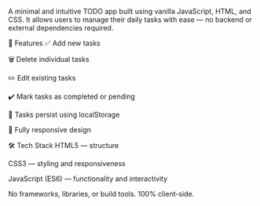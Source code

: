 A minimal and intuitive TODO app built using vanilla JavaScript, HTML, and CSS. It allows users to manage their daily tasks with ease — no backend or external dependencies required.

🚀 Features
✅ Add new tasks

🗑️ Delete individual tasks

✏️ Edit existing tasks

✔️ Mark tasks as completed or pending

💾 Tasks persist using localStorage

📱 Fully responsive design

🛠️ Tech Stack
HTML5 — structure

CSS3 — styling and responsiveness

JavaScript (ES6) — functionality and interactivity

No frameworks, libraries, or build tools. 100% client-side.
